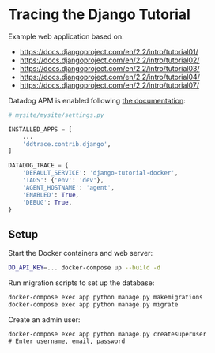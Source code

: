 # Tracing the Django Tutorial 

Example web application based on:

- https://docs.djangoproject.com/en/2.2/intro/tutorial01/
- https://docs.djangoproject.com/en/2.2/intro/tutorial02/
- https://docs.djangoproject.com/en/2.2/intro/tutorial03/
- https://docs.djangoproject.com/en/2.2/intro/tutorial04/
- https://docs.djangoproject.com/en/2.2/intro/tutorial07/

Datadog APM is enabled following [the documentation](http://pypi.datadoghq.com/trace/docs/web_integrations.html#django):

``` python
# mysite/mysite/settings.py

INSTALLED_APPS = [
    ...
    'ddtrace.contrib.django',
]

DATADOG_TRACE = {
    'DEFAULT_SERVICE': 'django-tutorial-docker',
    'TAGS': {'env': 'dev'},
    'AGENT_HOSTNAME': 'agent',
    'ENABLED': True,
    'DEBUG': True,
}
```

## Setup

Start the Docker containers and web server:

``` sh
DD_API_KEY=... docker-compose up --build -d
```

Run migration scripts to set up the database:

``` sh
docker-compose exec app python manage.py makemigrations
docker-compose exec app python manage.py migrate
```

Create an admin user:

```
docker-compose exec app python manage.py createsuperuser
# Enter username, email, password
```
